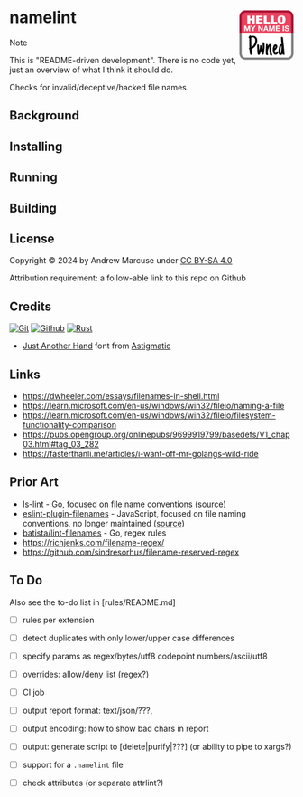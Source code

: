 # namelint [<img alt="Logo for namelint" src="docs/favicon.svg" height="96" align="right"/>](https://github.com/FileFormatInfo/namelint)

> [!NOTE]  
> This is "README-driven development".  There is no code yet, just an overview of what I think it should do.

Checks for invalid/deceptive/hacked file names.

## Background

## Installing

## Running

## Building

## License

Copyright &copy; 2024 by Andrew Marcuse under [CC BY-SA 4.0](LICENSE.txt)

Attribution requirement: a follow-able link to this repo on Github

## Credits

[![Git](https://www.vectorlogo.zone/logos/git-scm/git-scm-ar21.svg)](https://git-scm.com/ "Version control")
[![Github](https://www.vectorlogo.zone/logos/github/github-ar21.svg)](https://github.com/ "Code hosting")
[![Rust](https://www.vectorlogo.zone/logos/rust-lang/rust-lang-ar21.svg)](https://www.rust-lang.org/?utm_source=vectorlogozone&utm_medium=referrer "Programming language")

* [Just Another Hand](https://fonts.google.com/specimen/Just+Another+Hand) font from [Astigmatic](http://www.astigmatic.com/)

## Links

- https://dwheeler.com/essays/filenames-in-shell.html
- https://learn.microsoft.com/en-us/windows/win32/fileio/naming-a-file
- https://learn.microsoft.com/en-us/windows/win32/fileio/filesystem-functionality-comparison
- https://pubs.opengroup.org/onlinepubs/9699919799/basedefs/V1_chap03.html#tag_03_282
- https://fasterthanli.me/articles/i-want-off-mr-golangs-wild-ride

## Prior Art

- [ls-lint](https://ls-lint.org/) - Go, focused on file name conventions ([source](https://github.com/loeffel-io/ls-lint))
- [eslint-plugin-filenames](https://www.npmjs.com/package/eslint-plugin-filenames) - JavaScript, focused on file naming conventions, no longer maintained ([source](https://github.com/selaux/eslint-plugin-filenames))
- [batista/lint-filenames](https://github.com/batista/lint-filenames) - Go, regex rules
- https://richjenks.com/filename-regex/
- https://github.com/sindresorhus/filename-reserved-regex

## To Do

Also see the to-do list in [rules/README.md]

- [ ] rules per extension
- [ ] detect duplicates with only lower/upper case differences
- [ ] specify params as regex/bytes/utf8 codepoint numbers/ascii/utf8
- [ ] overrides: allow/deny list (regex?)
- [ ] CI job
- [ ] output report format: text/json/???, 
- [ ] output encoding: how to show bad chars in report
- [ ] output: generate script to [delete|purify|???] (or ability to pipe to xargs?)
- [ ] support for a `.namelint` file
- [ ] check attributes (or separate attrlint?)


